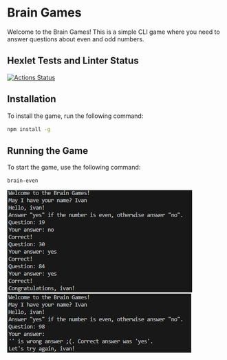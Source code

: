 # Brain Games

Welcome to the Brain Games! This is a simple CLI game where you need to answer questions about even and odd numbers.

## Hexlet Tests and Linter Status

[![Actions Status](https://github.com/IVANFROL/fullstack-javascript-project-44/actions/workflows/hexlet-check.yml/badge.svg)](https://github.com/IVANFROL/fullstack-javascript-project-44/actions)

## Installation

To install the game, run the following command:

```bash
npm install -g
```

## Running the Game

To start the game, use the following command:

```bash
brain-even
```

![WIN:](images/win-even.png)
![LOSS:](images/loss-even.png)
